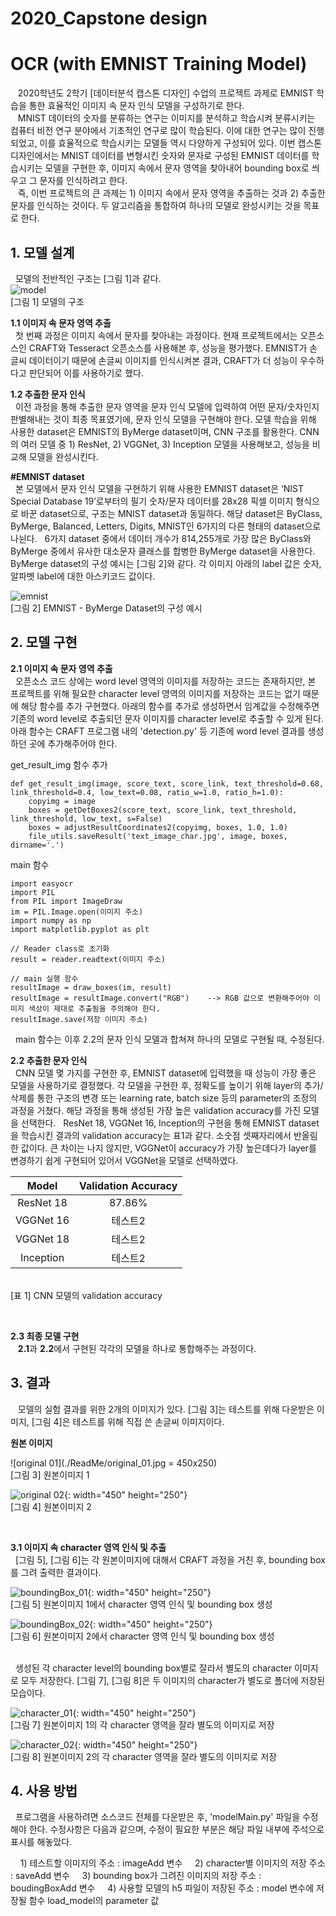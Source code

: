 # 2020_Capstone design
 
# OCR (with EMNIST Training Model)

 &nbsp;&nbsp;&nbsp;2020학년도 2학기 [데이터분석 캡스톤 디자인] 수업의 프로젝트 과제로 EMNIST 학습을 통한 효율적인 이미지 속 문자 인식 모델을 구성하기로 한다.<br/>
&nbsp;&nbsp;&nbsp;MNIST 데이터의 숫자를 분류하는 연구는 이미지를 분석하고 학습시켜 분류시키는 컴퓨터 비전 연구 분야에서 기초적인 연구로 많이 학습된다. 이에 대한 연구는 많이 진행되었고, 이를 효율적으로 학습시키는 모델들 역시 다양하게 구성되어 있다. 이번 캡스톤 디자인에서는 MNIST 데이터를 변형시킨 숫자와 문자로 구성된 EMNIST 데이터를 학습시키는 모델을 구현한 후, 이미지 속에서 문자 영역을 찾아내어 bounding box로 씌우고 그 문자를 인식하려고 한다. <br/>
 &nbsp;&nbsp;&nbsp;즉, 이번 프로젝트의 큰 과제는 1) 이미지 속에서 문자 영역을 추출하는 것과 2) 추출한 문자를 인식하는 것이다. 두 알고리즘을 통합하여 하나의 모델로 완성시키는 것을 목표로 한다.


## 1. 모델 설계

&nbsp;&nbsp;모델의 전반적인 구조는 [그림 1]과 같다.<br/>
![model](./ReadMe/model.JPG)<br/>
[그림 1] 모델의 구조

**1.1 이미지 속 문자 영역 추출**<br/>
&nbsp;&nbsp;첫 번째 과정은 이미지 속에서 문자를 찾아내는 과정이다. 현재 프로젝트에서는 오픈소스인 CRAFT와 Tesseract 오픈소스를 사용해본 후, 성능을 평가했다. EMNIST가 손글씨 데이터이기 때문에 손글씨 이미지를 인식시켜본 결과, CRAFT가 더 성능이 우수하다고 판단되어 이를 사용하기로 했다.
<br/>

**1.2 추출한 문자 인식**<br/>
&nbsp;&nbsp;이전 과정을 통해 추출한 문자 영역을 문자 인식 모델에 입력하여 어떤 문자/숫자인지 판별해내는 것이 최종 목표였기에, 문자 인식 모델을 구현해야 한다. 모델 학습을 위해 사용한 dataset은 EMNIST의 ByMerge dataset이며, CNN 구조를 활용한다. CNN의 여러 모델 중 1) ResNet, 2) VGGNet, 3) Inception 모델을 사용해보고, 성능을 비교해 모델을 완성시킨다.
<br/>

**#EMNIST dataset**<br/>
&nbsp;&nbsp;본 모델에서 문자 인식 모델을 구현하기 위해 사용한 EMNIST dataset은 ‘NIST Special Database 19’로부터의 필기 숫자/문자 데이터를 28x28 픽셀 이미지 형식으 로 바꾼 dataset으로, 구조는 MNIST dataset과 동일하다. 해당 dataset은 ByClass, ByMerge, Balanced, Letters, Digits, MNIST인 6가지의 다른 형태의 dataset으로 나뉜다. 
&nbsp;&nbsp;6가지 dataset 중에서 데이터 개수가 814,255개로 가장 많은 ByClass와 ByMerge 중에서 유사한 대소문자 클래스를 합병한 ByMerge dataset을 사용한다. ByMerge dataset의 구성 예시는 [그림 2]와 같다. 각 이미지 아래의 label 값은 숫자, 알파벳 label에 대한 아스키코드 값이다.

![emnist](./ReadMe/emnist.png)<br/>
[그림 2] EMNIST - ByMerge Dataset의 구성 예시


## 2. 모델 구현
**2.1 이미지 속 문자 영역 추출**<br/>
&nbsp;&nbsp;오픈소스 코드 상에는 word level 영역의 이미지를 저장하는 코드는 존재하지만, 본 프로젝트를 위해 필요한 character level 영역의 이미지를 저장하는 코드는 없기 때문에 해당 함수를 추가 구현했다. 아래의 함수를 추가로 생성하면서 임계값을 수정해주면 기존의 word level로 추출되던 문자 이미지를 character level로 추출할 수 있게 된다. 아래 함수는 CRAFT 프로그램 내의 'detection.py' 등 기존에 word level 결과를 생성하던 곳에 추가해주어야 한다. 


get_result_img 함수 추가
```
def get_result_img(image, score_text, score_link, text_threshold=0.68, link_threshold=0.4, low_text=0.08, ratio_w=1.0, ratio_h=1.0):  
    copyimg = image   
    boxes = getDetBoxes2(score_text, score_link, text_threshold, link_threshold, low_text, s=False)  
    boxes = adjustResultCoordinates2(copyimg, boxes, 1.0, 1.0)  
    file_utils.saveResult('text_image_char.jpg', image, boxes, dirname='.')
```


main 함수
```
import easyocr  
import PIL  
from PIL import ImageDraw  
im = PIL.Image.open(이미지 주소)  
import numpy as np  
import matplotlib.pyplot as plt  
  
// Reader class로 초기화  
result = reader.readtext(이미지 주소)  
  
// main 실행 함수
resultImage = draw_boxes(im, result)  
resultImage = resultImage.convert("RGB")    --> RGB 값으로 변환해주어야 이미지 색상이 제대로 추출됨을 주의해야 한다.
resultImage.save(저장 이미지 주소)
```
&nbsp;&nbsp;main 함수는 이후 2.2의 문자 인식 모델과 합쳐져 하나의 모델로 구현될 때, 수정된다.
<br/>


**2.2 추출한 문자 인식**<br/>
&nbsp;&nbsp;CNN 모델 몇 가지를 구현한 후, EMNIST dataset에 입력했을 때 성능이 가장 좋은 모델을 사용하기로 결정했다. 각 모델을 구현한 후, 정확도를 높이기 위해 layer의 추가/삭제를 통한 구조의 변경 또는 learning rate, batch size 등의 parameter의 조정의 과정을 거쳤다. 해당 과정을 통해 생성된 가장 높은 validation accuracy를 가진 모델을 선택한다.
&nbsp;&nbsp;ResNet 18, VGGNet 16, Inception의 구현을 통해 EMNIST dataset을 학습시킨 결과의 validation accuracy는 표1과 같다. 소숫점 셋째자리에서 반올림한 값이다. 큰 차이는 나지 않지만, VGGNet이 accuracy가 가장 높은데다가 layer를 변경하기 쉽게 구현되어 있어서 VGGNet을 모델로 선택하였다.


|Model|Validation Accuracy|
|:------:|:---:|
|ResNet 18|87.86%|
|VGGNet 16|테스트2|
|VGGNet 18|테스트2|
|Inception|테스트2|
<br/>[표 1] CNN 모델의 validation accuracy

<br/>

**2.3 최종 모델 구현**<br/>
&nbsp;&nbsp; **2.1**과 **2.2**에서 구현된 각각의 모델을 하나로 통합해주는 과정이다. 


## 3. 결과<br/>

&nbsp;&nbsp; 모델의 실험 결과를 위한 2개의 이미지가 있다. [그림 3]는 테스트를 위해 다운받은 이미지, [그림 4]은 테스트를 위해 직접 쓴 손글씨 이미지이다.

**원본 이미지**<br/>

![original 01](./ReadMe/original_01.jpg = 450x250)<br/>
[그림 3] 원본이미지 1

![original 02](./ReadMe/original_02.jpg){: width="450" height="250"}<br/>
[그림 4] 원본이미지 2

<br/>

**3.1 이미지 속 character 영역 인식 및 추출**<br/>
&nbsp;&nbsp;[그림 5], [그림 6]는 각 원본이미지에 대해서 CRAFT 과정을 거친 후, bounding box를 그려 출력한 결과이다.

![boundingBox_01](./ReadMe/boundingBox_01.jpg){: width="450" height="250"}<br/>
[그림 5] 원본이미지 1에서 character 영역 인식 및 bounding box 생성

![boundingBox_02](./ReadMe/boundingBox_02.jpg){: width="450" height="250"}<br/>
[그림 6] 원본이미지 2에서 character 영역 인식 및 bounding box 생성

<br/>
&nbsp;&nbsp;생성된 각 character level의 bounding box별로 잘라서 별도의 character 이미지로 모두 저장한다. [그림 7], [그림 8]은 두 이미지의 character가 별도로 폴더에 저장된 모습이다.

![character_01](./ReadMe/character_01.png){: width="450" height="250"}<br/>
[그림 7] 원본이미지 1의 각 character 영역을 잘라 별도의 이미지로 저장

![character_02](./ReadMe/character_02.png){: width="450" height="250"}<br/>
[그림 8] 원본이미지 2의 각 character 영역을 잘라 별도의 이미지로 저장


## 4. 사용 방법<br/>
&nbsp;&nbsp;프로그램을 사용하려면 소스코드 전체를 다운받은 후, 'modelMain.py' 파일을 수정해야 한다. 수정사항은 다음과 같으며, 수정이 필요한 부분은 해당 파일 내부에 주석으로 표시를 해놓았다.
 
 &nbsp;&nbsp;&nbsp;&nbsp;1) 테스트할 이미지의 주소 : imageAdd 변수
 &nbsp;&nbsp;&nbsp;&nbsp;2) character별 이미지의 저장 주소 : saveAdd 변수
 &nbsp;&nbsp;&nbsp;&nbsp;3) bounding box가 그려진 이미지의 저장 주소 : boudingBoxAdd 변수
 &nbsp;&nbsp;&nbsp;&nbsp;4) 사용할 모델의 h5 파일이 저장된 주소 : model 변수에 저장될 함수 load_model의 parameter 값
   
